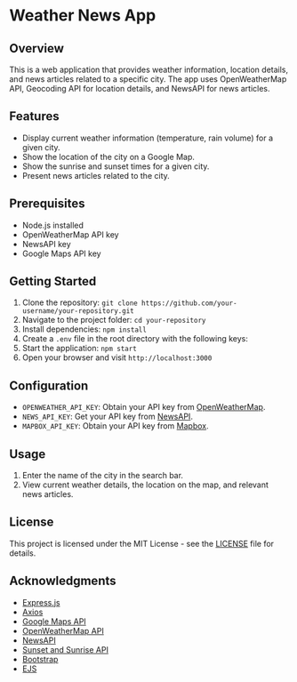 # Weather News App

## Overview
This is a web application that provides weather information, location details, and news articles related to a specific city. The app uses OpenWeatherMap API, Geocoding API for location details, and NewsAPI for news articles.

## Features
- Display current weather information (temperature, rain volume) for a given city.
- Show the location of the city on a Google Map.
- Show the sunrise and sunset times for a given city.
- Present news articles related to the city.

## Prerequisites
- Node.js installed
- OpenWeatherMap API key
- NewsAPI key
- Google Maps API key

## Getting Started
1. Clone the repository: `git clone https://github.com/your-username/your-repository.git`
2. Navigate to the project folder: `cd your-repository`
3. Install dependencies: `npm install`
4. Create a `.env` file in the root directory with the following keys:
5. Start the application: `npm start`
6. Open your browser and visit `http://localhost:3000`

## Configuration
- `OPENWEATHER_API_KEY`: Obtain your API key from [OpenWeatherMap](https://openweathermap.org/api).
- `NEWS_API_KEY`: Get your API key from [NewsAPI](https://newsapi.org/docs/get-started).
- `MAPBOX_API_KEY`: Obtain your API key from [Mapbox](https://docs.mapbox.com/api/overview/#access-tokens-and-token-scopes).

## Usage
1. Enter the name of the city in the search bar.
2. View current weather details, the location on the map, and relevant news articles.

## License
This project is licensed under the MIT License - see the [LICENSE](LICENSE) file for details.

## Acknowledgments
- [Express.js](https://expressjs.com/)
- [Axios](https://github.com/axios/axios)
- [Google Maps API](https://developers.google.com/maps/documentation/javascript/overview)
- [OpenWeatherMap API](https://openweathermap.org/api)
- [NewsAPI](https://newsapi.org/)
- [Sunset and Sunrise API](https://sunrisesunset.io/api/)
- [Bootstrap](https://getbootstrap.com/)
- [EJS](https://ejs.co/)
